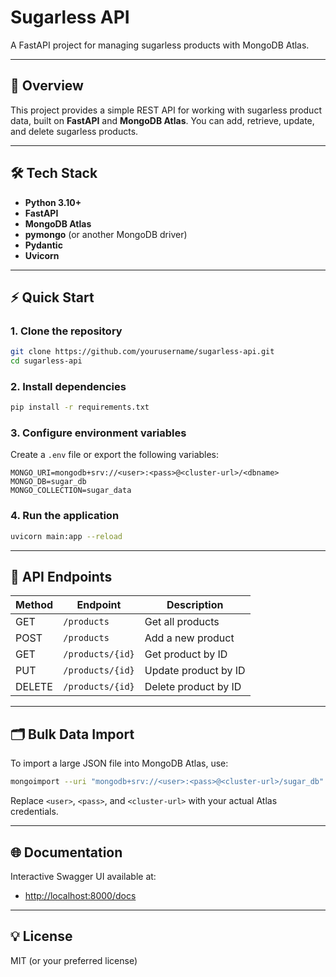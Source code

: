 # Sugarless API

A FastAPI project for managing sugarless products with MongoDB Atlas.

---

## 🚀 Overview

This project provides a simple REST API for working with sugarless product data, built on **FastAPI** and **MongoDB Atlas**.
You can add, retrieve, update, and delete sugarless products.

---

## 🛠️ Tech Stack

* **Python 3.10+**
* **FastAPI**
* **MongoDB Atlas**
* **pymongo** (or another MongoDB driver)
* **Pydantic**
* **Uvicorn**

---

## ⚡ Quick Start

### 1. Clone the repository

```bash
git clone https://github.com/yourusername/sugarless-api.git
cd sugarless-api
```

### 2. Install dependencies

```bash
pip install -r requirements.txt
```

### 3. Configure environment variables

Create a `.env` file or export the following variables:

```
MONGO_URI=mongodb+srv://<user>:<pass>@<cluster-url>/<dbname>
MONGO_DB=sugar_db
MONGO_COLLECTION=sugar_data
```

### 4. Run the application

```bash
uvicorn main:app --reload
```

---

## 🧩 API Endpoints

| Method | Endpoint         | Description          |
| ------ | ---------------- | -------------------- |
| GET    | `/products`      | Get all products     |
| POST   | `/products`      | Add a new product    |
| GET    | `/products/{id}` | Get product by ID    |
| PUT    | `/products/{id}` | Update product by ID |
| DELETE | `/products/{id}` | Delete product by ID |

---

## 🗂️ Bulk Data Import

To import a large JSON file into MongoDB Atlas, use:

```bash
mongoimport --uri "mongodb+srv://<user>:<pass>@<cluster-url>/sugar_db" --collection sugar_data --type json --file sugarless_1000.json --jsonArray
```

Replace `<user>`, `<pass>`, and `<cluster-url>` with your actual Atlas credentials.

---

## 🌐 Documentation

Interactive Swagger UI available at:

* [http://localhost:8000/docs](http://localhost:8000/docs)

---

## 💡 License

MIT (or your preferred license)

